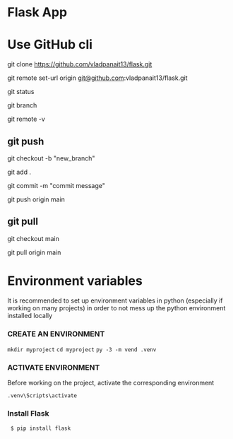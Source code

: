 # Flask App

# Use GitHub cli

git clone https://github.com/vladpanait13/flask.git

git remote set-url origin git@github.com:vladpanait13/flask.git

git status

git branch

git remote -v

## git push

git checkout -b "new_branch"

git add .

git commit -m "commit message"

git push origin main

## git pull

git checkout main

git pull origin main

# Environment variables

It is recommended to set up environment variables in python (especially if working on many projects) in order to not mess up the python environment installed locally

### CREATE AN ENVIRONMENT

`mkdir myproject`
`cd myproject`
`py -3 -m vend .venv`

### ACTIVATE ENVIRONMENT

Before working on the project, activate the corresponding environment

`.venv\Scripts\activate`

### Install Flask

` $ pip install flask`
